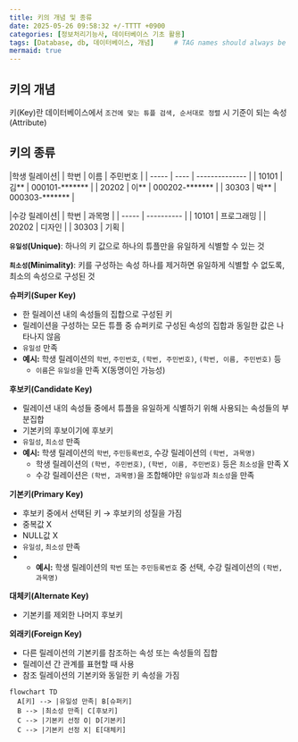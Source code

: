 ```yaml
---
title: 키의 개념 및 종류
date: 2025-05-26 09:58:32 +/-TTTT +0900
categories: [정보처리기능사, 데이터베이스 기초 활용]
tags: [Database, db, 데이터베이스, 개념]     # TAG names should always be lowercase
mermaid: true
---
```


## 키의 개념
키(Key)란 데이터베이스에서 `조건에 맞는 튜플 검색, 순서대로 정렬` 시 기준이 되는 속성(Attribute)

## 키의 종류

|학생 릴레이션|
| 학번  | 이름 | 주민번호       |
| ----- | ---- | -------------- |
| 10101 | 김** | 000101-******* |
| 20202 | 이** | 000202-******* |
| 30303 | 박** | 000303-******* |

|수강 릴레이션|
| 학번  | 과목명     |
| ----- | ---------- |
| 10101 | 프로그래밍 |
| 20202 | 디자인     |
| 30303 | 기획       |

**`유일성`(Unique)**: 하나의 키 값으로 하나의 튜플만을 유일하게 식별할 수 있는 것

**`최소성`(Minimality)**: 키를 구성하는 속성 하나를 제거하면 유일하게 식별할 수 없도록, 최소의 속성으로 구성된 것

**슈퍼키(Super Key)**
* 한 릴레이션 내의 속성들의 집합으로 구성된 키
* 릴레이션을 구성하는 모든 튜플 중 슈퍼키로 구성된 속성의 집합과 동일한 값은 나타나지 않음
* `유일성` 만족
* **예시:** 학생 릴레이션의 `학번`, `주민번호`, `(학번, 주민번호)`, `(학번, 이름, 주민번호)` 등
  * `이름`은 `유일성`을 만족 X(동명이인 가능성)

**후보키(Candidate Key)**
* 릴레이션 내의 속성들 중에서 튜플을 유일하게 식별하기 위해 사용되는 속성들의 부분집합
* 기본키의 후보이기에 후보키
* `유일성`, `최소성` 만족
* **예시:** 학생 릴레이션의 `학번`, `주민등록번호`, 수강 릴레이션의 `(학번, 과목명)`
  * 학생 릴레이션의 `(학번, 주민번호)`, `(학번, 이름, 주민번호)` 등은 `최소성`을 만족 X
  * 수강 릴레이션은 `(학번, 과목명)`을 조합해야만 `유일성`과 `최소성`을 만족

**기본키(Primary Key)**
* 후보키 중에서 선택된 키 → 후보키의 성질을 가짐
* 중복값 X
* NULL값 X
* `유일성`, `최소성` 만족
* * **예시:** 학생 릴레이션의 `학번` 또는 `주민등록번호` 중 선택, 수강 릴레이션의 `(학번, 과목명)`

**대체키(Alternate Key)**
* 기본키를 제외한 나머지 후보키

**외래키(Foreign Key)**
* 다른 릴레이션의 기본키를 참조하는 속성 또는 속성들의 집합
* 릴레이션 간 관계를 표현할 때 사용
* 참조 릴레이션의 기본키와 동일한 키 속성을 가짐

```mermaid
flowchart TD
  A[키] --> |유일성 만족| B[슈퍼키]
  B --> |최소성 만족| C[후보키]
  C --> |기본키 선정 O| D[기본키]
  C --> |기본키 선정 X| E[대체키]
```
